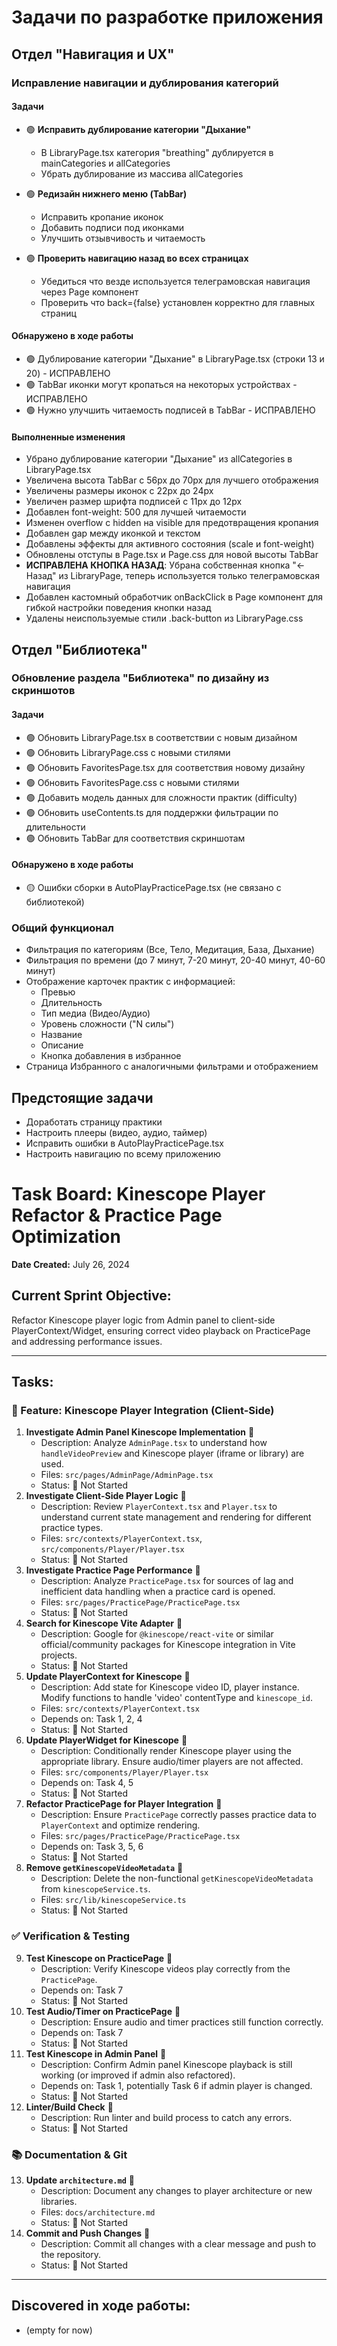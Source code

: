 # Задачи по разработке приложения

## Отдел "Навигация и UX"

### Исправление навигации и дублирования категорий

#### Задачи
- 🟢 **Исправить дублирование категории "Дыхание"**
  - В LibraryPage.tsx категория "breathing" дублируется в mainCategories и allCategories
  - Убрать дублирование из массива allCategories
  
- 🟢 **Редизайн нижнего меню (TabBar)**
  - Исправить кропание иконок
  - Добавить подписи под иконками
  - Улучшить отзывчивость и читаемость
  
- 🟢 **Проверить навигацию назад во всех страницах**
  - Убедиться что везде используется телеграмовская навигация через Page компонент
  - Проверить что back={false} установлен корректно для главных страниц

#### Обнаружено в ходе работы
- 🟢 Дублирование категории "Дыхание" в LibraryPage.tsx (строки 13 и 20) - ИСПРАВЛЕНО
- 🟢 TabBar иконки могут кропаться на некоторых устройствах - ИСПРАВЛЕНО
- 🟢 Нужно улучшить читаемость подписей в TabBar - ИСПРАВЛЕНО

#### Выполненные изменения
- Убрано дублирование категории "Дыхание" из allCategories в LibraryPage.tsx
- Увеличена высота TabBar с 56px до 70px для лучшего отображения
- Увеличены размеры иконок с 22px до 24px
- Увеличен размер шрифта подписей с 11px до 12px
- Добавлен font-weight: 500 для лучшей читаемости
- Изменен overflow с hidden на visible для предотвращения кропания
- Добавлен gap между иконкой и текстом
- Добавлены эффекты для активного состояния (scale и font-weight)
- Обновлены отступы в Page.tsx и Page.css для новой высоты TabBar
- **ИСПРАВЛЕНА КНОПКА НАЗАД**: Убрана собственная кнопка "← Назад" из LibraryPage, теперь используется только телеграмовская навигация
- Добавлен кастомный обработчик onBackClick в Page компонент для гибкой настройки поведения кнопки назад
- Удалены неиспользуемые стили .back-button из LibraryPage.css

## Отдел "Библиотека"

### Обновление раздела "Библиотека" по дизайну из скриншотов 

#### Задачи
- 🟢 Обновить LibraryPage.tsx в соответствии с новым дизайном
- 🟢 Обновить LibraryPage.css с новыми стилями
- 🟢 Обновить FavoritesPage.tsx для соответствия новому дизайну
- 🟢 Обновить FavoritesPage.css с новыми стилями
- 🟢 Добавить модель данных для сложности практик (difficulty)
- 🟢 Обновить useContents.ts для поддержки фильтрации по длительности
- 🟢 Обновить TabBar для соответствия скриншотам

#### Обнаружено в ходе работы
- 🟡 Ошибки сборки в AutoPlayPracticePage.tsx (не связано с библиотекой)

### Общий функционал
- Фильтрация по категориям (Все, Тело, Медитация, База, Дыхание)
- Фильтрация по времени (до 7 минут, 7-20 минут, 20-40 минут, 40-60 минут)
- Отображение карточек практик с информацией:
  - Превью
  - Длительность
  - Тип медиа (Видео/Аудио)
  - Уровень сложности ("N силы")
  - Название
  - Описание
  - Кнопка добавления в избранное
- Страница Избранного с аналогичными фильтрами и отображением

## Предстоящие задачи
- Доработать страницу практики
- Настроить плееры (видео, аудио, таймер)
- Исправить ошибки в AutoPlayPracticePage.tsx
- Настроить навигацию по всему приложению

# Task Board: Kinescope Player Refactor & Practice Page Optimization

**Date Created:** July 26, 2024

## Current Sprint Objective:
Refactor Kinescope player logic from Admin panel to client-side PlayerContext/Widget, ensuring correct video playback on PracticePage and addressing performance issues.

---

## Tasks:

### 🚀 Feature: Kinescope Player Integration (Client-Side)

1.  **Investigate Admin Panel Kinescope Implementation** 🔴
    *   Description: Analyze `AdminPage.tsx` to understand how `handleVideoPreview` and Kinescope player (iframe or library) are used.
    *   Files: `src/pages/AdminPage/AdminPage.tsx`
    *   Status: 🔴 Not Started
2.  **Investigate Client-Side Player Logic** 🔴
    *   Description: Review `PlayerContext.tsx` and `Player.tsx` to understand current state management and rendering for different practice types.
    *   Files: `src/contexts/PlayerContext.tsx`, `src/components/Player/Player.tsx`
    *   Status: 🔴 Not Started
3.  **Investigate Practice Page Performance** 🔴
    *   Description: Analyze `PracticePage.tsx` for sources of lag and inefficient data handling when a practice card is opened.
    *   Files: `src/pages/PracticePage/PracticePage.tsx`
    *   Status: 🔴 Not Started
4.  **Search for Kinescope Vite Adapter** 🔴
    *   Description: Google for `@kinescope/react-vite` or similar official/community packages for Kinescope integration in Vite projects.
    *   Status: 🔴 Not Started
5.  **Update PlayerContext for Kinescope** 🔴
    *   Description: Add state for Kinescope video ID, player instance. Modify functions to handle 'video' contentType and `kinescope_id`.
    *   Files: `src/contexts/PlayerContext.tsx`
    *   Depends on: Task 1, 2, 4
    *   Status: 🔴 Not Started
6.  **Update PlayerWidget for Kinescope** 🔴
    *   Description: Conditionally render Kinescope player using the appropriate library. Ensure audio/timer players are not affected.
    *   Files: `src/components/Player/Player.tsx`
    *   Depends on: Task 4, 5
    *   Status: 🔴 Not Started
7.  **Refactor PracticePage for Player Integration** 🔴
    *   Description: Ensure `PracticePage` correctly passes practice data to `PlayerContext` and optimize rendering.
    *   Files: `src/pages/PracticePage/PracticePage.tsx`
    *   Depends on: Task 3, 5, 6
    *   Status: 🔴 Not Started
8.  **Remove `getKinescopeVideoMetadata`** 🔴
    *   Description: Delete the non-functional `getKinescopeVideoMetadata` from `kinescopeService.ts`.
    *   Files: `src/lib/kinescopeService.ts`
    *   Status: 🔴 Not Started

### ✅ Verification & Testing

9.  **Test Kinescope on PracticePage** 🔴
    *   Description: Verify Kinescope videos play correctly from the `PracticePage`.
    *   Depends on: Task 7
    *   Status: 🔴 Not Started
10. **Test Audio/Timer on PracticePage** 🔴
    *   Description: Ensure audio and timer practices still function correctly.
    *   Depends on: Task 7
    *   Status: 🔴 Not Started
11. **Test Kinescope in Admin Panel** 🔴
    *   Description: Confirm Admin panel Kinescope playback is still working (or improved if admin also refactored).
    *   Depends on: Task 1, potentially Task 6 if admin player is changed.
    *   Status: 🔴 Not Started
12. **Linter/Build Check** 🔴
    *   Description: Run linter and build process to catch any errors.
    *   Status: 🔴 Not Started

### 📚 Documentation & Git

13. **Update `architecture.md`** 🔴
    *   Description: Document any changes to player architecture or new libraries.
    *   Files: `docs/architecture.md`
    *   Status: 🔴 Not Started
14. **Commit and Push Changes** 🔴
    *   Description: Commit all changes with a clear message and push to the repository.
    *   Status: 🔴 Not Started

---

## Discovered in ходе работы:
*   (empty for now)